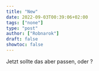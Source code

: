 ```yaml
---
title: "New"
date: 2022-09-03T00:39:06+02:00
tags: ["none"]
type: "post"
author: ["Robnarok"]
draft: false
showtoc: false
---
```


Jetzt sollte das aber passen, oder ?
